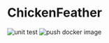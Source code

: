 # ChickenFeather
![unit test](https://github.com/mrssss/ChickenFeather/actions/workflows/unit_test.yml/badge.svg)
![push docker image](https://github.com/mrssss/ChickenFeather/actions/workflows/push_docker_image.yml/badge.svg)
